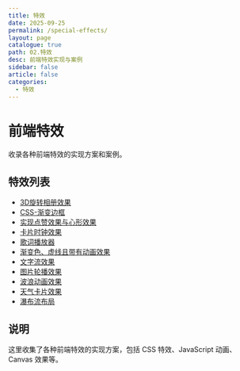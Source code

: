 ```yaml
---
title: 特效
date: 2025-09-25
permalink: /special-effects/
layout: page
catalogue: true
path: 02.特效
desc: 前端特效实现与案例
sidebar: false
article: false
categories:
  - 特效
---
```


# 前端特效

收录各种前端特效的实现方案和案例。

## 特效列表

- [3D旋转相册效果](01.3D旋转相册效果.md)
- [CSS-渐变边框](02.CSS-渐变边框.md)
- [实现点赞效果与心形效果](03.实现点赞效果与心形效果.md)
- [卡片时钟效果](04.卡片时钟效果.md)
- [歌词播放器](05.歌词播放器.md)
- [渐变色、虚线且带有动画效果](06.渐变色、虚线且带有动画效果.md)
- [文字流效果](07.文字流效果.md)
- [图片轮播效果](08.图片轮播效果.md)
- [波浪动画效果](09.波浪动画效果.md)
- [天气卡片效果](10.天气卡片效果.md)
- [瀑布流布局](11.瀑布流布局.md)

## 说明

这里收集了各种前端特效的实现方案，包括 CSS 特效、JavaScript 动画、Canvas 效果等。

